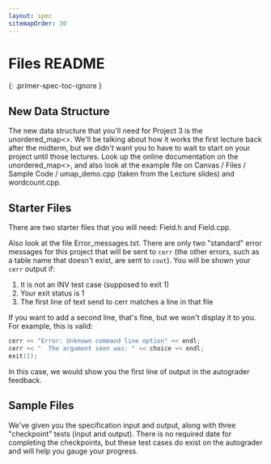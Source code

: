```yaml
---
layout: spec
sitemapOrder: 30
---
```


# Files README
{: .primer-spec-toc-ignore }

## New Data Structure

The new data structure that you'll need for Project 3 is the
unordered_map<>.  We'll be talking about how it works the first
lecture back after the midterm, but we didn't want you to have
to wait to start on your project until those lectures.  Look up the
online documentation on the unordered_map<>, and also look at the
example file on Canvas / Files / Sample Code / umap_demo.cpp
(taken from the Lecture slides) and wordcount.cpp.


## Starter Files

There are two starter files that you will need: Field.h and
Field.cpp.

Also look at the file Error_messages.txt.  There are only two "standard"
error messages for this project that will be sent to `cerr` (the other
errors, such as a table name that doesn't exist, are sent to `cout`).  You
will be shown your `cerr` output if:

1. It is not an INV test case (supposed to exit 1)
2. Your exit status is 1
3. The first line of text send to cerr matches a line in that file

If you want to add a second line, that's fine, but we won't display it to
you. For example, this is valid:

```cpp
cerr << "Error: Unknown command line option" << endl;
cerr << "  The argument seen was: " << choice << endl;
exit(1);
```

In this case, we would show you the first line of output in the autograder
feedback.


## Sample Files

We've given you the specification input and output, along with three
"checkpoint" tests (input and output).  There is no required date for
completing the checkpoints, but these test cases do exist on the autograder
and will help you gauge your progress.
